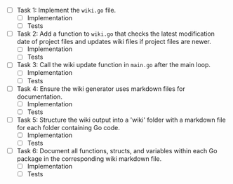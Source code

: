 - [ ] Task 1: Implement the `wiki.go` file.
	- [ ] Implementation
	- [ ] Tests
- [ ] Task 2: Add a function to `wiki.go` that checks the latest modification date of project files and updates wiki files if project files are newer.
	- [ ] Implementation	
	- [ ] Tests
- [ ] Task 3: Call the wiki update function in `main.go` after the main loop.
	- [ ] Implementation
	- [ ] Tests
- [ ] Task 4: Ensure the wiki generator uses markdown files for documentation.
	- [ ] Implementation
	- [ ] Tests
- [ ] Task 5: Structure the wiki output into a 'wiki' folder with a markdown file for each folder containing Go code.
	- [ ] Implementation
	- [ ] Tests
- [ ] Task 6: Document all functions, structs, and variables within each Go package in the corresponding wiki markdown file.
	- [ ] Implementation
	- [ ] Tests